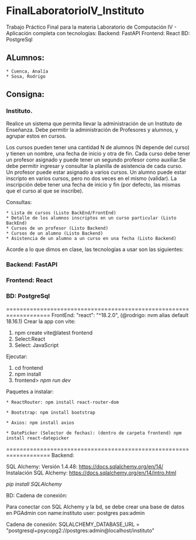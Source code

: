 # FinalLaboratorioIV_Instituto
Trabajo Práctico Final para la materia Laboratorio de Computación IV - Aplicación completa con tecnologías: Backend: FastAPI  Frontend: React  BD: PostgreSql

## ALumnos: 
    * Cuenca, Analía
    * Sosa, Rodrigo

## Consigna:

### Instituto.
Realice un sistema que permita llevar la administración de un Instituto de Enseñanza. Debe permitir la administración de Profesores y alumnos, y agrupar estos en cursos. 

Los cursos pueden tener una cantidad N de alumnos (N depende del curso) y tienen un nombre, una fecha de inicio y otra de fin. Cada curso debe tener un profesor asignado y puede tener un segundo profesor como auxiliar.Se debe permitir ingresar y consultar la planilla de asistencia de cada curso. Un profesor puede estar asignado a varios cursos. Un alumno puede estar inscripto en varios cursos, pero no dos veces en el mismo (validar). La inscripción debe tener una fecha de inicio y fin (por defecto, las mismas que el curso al que se inscribe).

Consultas:

    * Lista de cursos (Listo BackEnd/FrontEnd)
    * Detalle de los alumnos inscriptos en un curso particular (Listo BackEnd)
    * Cursos de un profesor (Listo Backend)
    * Cursos de un alumno (Listo Backend)
    * Asistencia de un alumno a un curso en una fecha (Listo Backend)


Acorde a lo que dimos en clase, las tecnologías a usar son las siguientes:

### Backend: FastAPI

### Frontend: React

### BD: PostgreSql

===================================================================
FrontEnd: "react": "^18.2.0", (@rodrigo: nvm alias default 18.16.1)
Crear la app con vite: 
 1) npm create vite@latest frontend
 2) Select:React
 3) Select: JavaScript

Ejecutar:
 1) cd frontend
 2) npm install
 3) frontend> *npm run dev*

Paquetes a instalar:

    * ReactRouter: npm install react-router-dom

    * Bootstrap: npm install bootstrap

    * Axios: npm install axios

    * DatePicker (Selector de fechas): (dentro de carpeta frontend) npm install react-datepicker



===================================================================
Backend:

SQL Alchemy:
Versión 1.4.48: https://docs.sqlalchemy.org/en/14/
Instalación SQL Alchemy: https://docs.sqlalchemy.org/en/14/intro.html

*pip install SQLAlchemy*

BD: Cadena de conexión:

Para conectar con SQL Alchemy y la bd, se debe crear una base de datos en PGAdmin con name:instituto user: postgres pas:admin

Cadena de conexión: SQLALCHEMY_DATABASE_URL = "postgresql+psycopg2://postgres:admin@localhost/instituto"



